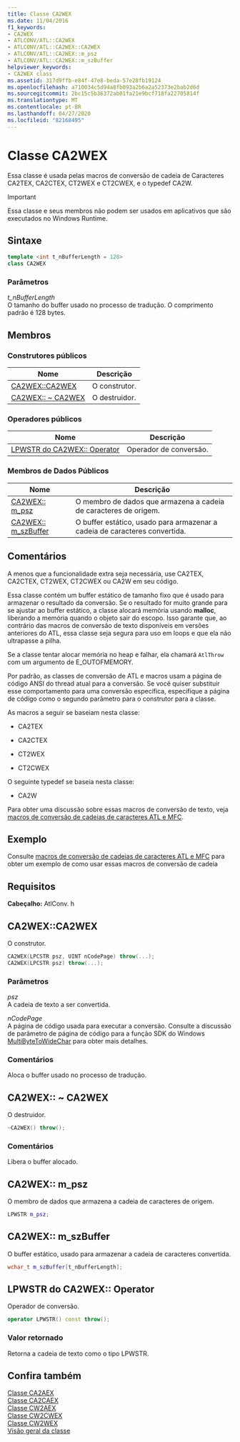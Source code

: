 ```yaml
---
title: Classe CA2WEX
ms.date: 11/04/2016
f1_keywords:
- CA2WEX
- ATLCONV/ATL::CA2WEX
- ATLCONV/ATL::CA2WEX::CA2WEX
- ATLCONV/ATL::CA2WEX::m_psz
- ATLCONV/ATL::CA2WEX::m_szBuffer
helpviewer_keywords:
- CA2WEX class
ms.assetid: 317d9ffb-e84f-47e8-beda-57e28fb19124
ms.openlocfilehash: a710034c5d94a8fb093a2b6a2a52373e2bab2d6d
ms.sourcegitcommit: 2bc15c5b36372ab01fa21e9bcf718fa22705814f
ms.translationtype: MT
ms.contentlocale: pt-BR
ms.lasthandoff: 04/27/2020
ms.locfileid: "82168495"
---
```

# <a name="ca2wex-class"></a>Classe CA2WEX

Essa classe é usada pelas macros de conversão de cadeia de Caracteres CA2TEX, CA2CTEX, CT2WEX e CT2CWEX, e o typedef CA2W.

> [!IMPORTANT]
> Essa classe e seus membros não podem ser usados em aplicativos que são executados no Windows Runtime.

## <a name="syntax"></a>Sintaxe

```cpp
template <int t_nBufferLength = 128>
class CA2WEX
```

### <a name="parameters"></a>Parâmetros

*t_nBufferLength*<br/>
O tamanho do buffer usado no processo de tradução. O comprimento padrão é 128 bytes.

## <a name="members"></a>Membros

### <a name="public-constructors"></a>Construtores públicos

|Nome|Descrição|
|----------|-----------------|
|[CA2WEX::CA2WEX](#ca2wex)|O construtor.|
|[CA2WEX:: ~ CA2WEX](#dtor)|O destruidor.|

### <a name="public-operators"></a>Operadores públicos

|Nome|Descrição|
|----------|-----------------|
|[LPWSTR do CA2WEX:: Operator](#operator_lpwstr)|Operador de conversão.|

### <a name="public-data-members"></a>Membros de Dados Públicos

|Nome|Descrição|
|----------|-----------------|
|[CA2WEX:: m_psz](#m_psz)|O membro de dados que armazena a cadeia de caracteres de origem.|
|[CA2WEX:: m_szBuffer](#m_szbuffer)|O buffer estático, usado para armazenar a cadeia de caracteres convertida.|

## <a name="remarks"></a>Comentários

A menos que a funcionalidade extra seja necessária, use CA2TEX, CA2CTEX, CT2WEX, CT2CWEX ou CA2W em seu código.

Essa classe contém um buffer estático de tamanho fixo que é usado para armazenar o resultado da conversão. Se o resultado for muito grande para se ajustar ao buffer estático, a classe alocará memória usando **malloc**, liberando a memória quando o objeto sair do escopo. Isso garante que, ao contrário das macros de conversão de texto disponíveis em versões anteriores do ATL, essa classe seja segura para uso em loops e que ela não ultrapasse a pilha.

Se a classe tentar alocar memória no heap e falhar, ela chamará `AtlThrow` com um argumento de E_OUTOFMEMORY.

Por padrão, as classes de conversão de ATL e macros usam a página de código ANSI do thread atual para a conversão. Se você quiser substituir esse comportamento para uma conversão específica, especifique a página de código como o segundo parâmetro para o construtor para a classe.

As macros a seguir se baseiam nesta classe:

- CA2TEX

- CA2CTEX

- CT2WEX

- CT2CWEX

O seguinte typedef se baseia nesta classe:

- CA2W

Para obter uma discussão sobre essas macros de conversão de texto, veja [macros de conversão de cadeias de caracteres ATL e MFC](string-conversion-macros.md).

## <a name="example"></a>Exemplo

Consulte [macros de conversão de cadeias de caracteres ATL e MFC](string-conversion-macros.md) para obter um exemplo de como usar essas macros de conversão de cadeia

## <a name="requirements"></a>Requisitos

**Cabeçalho:** AtlConv. h

## <a name="ca2wexca2wex"></a><a name="ca2wex"></a>CA2WEX::CA2WEX

O construtor.

```cpp
CA2WEX(LPCSTR psz, UINT nCodePage) throw(...);
CA2WEX(LPCSTR psz) throw(...);
```

### <a name="parameters"></a>Parâmetros

*psz*<br/>
A cadeia de texto a ser convertida.

*nCodePage*<br/>
A página de código usada para executar a conversão. Consulte a discussão de parâmetro de página de código para a função SDK do Windows [MultiByteToWideChar](/windows/win32/api/stringapiset/nf-stringapiset-multibytetowidechar) para obter mais detalhes.

### <a name="remarks"></a>Comentários

Aloca o buffer usado no processo de tradução.

## <a name="ca2wexca2wex"></a><a name="dtor"></a>CA2WEX:: ~ CA2WEX

O destruidor.

```cpp
~CA2WEX() throw();
```

### <a name="remarks"></a>Comentários

Libera o buffer alocado.

## <a name="ca2wexm_psz"></a><a name="m_psz"></a>CA2WEX:: m_psz

O membro de dados que armazena a cadeia de caracteres de origem.

```cpp
LPWSTR m_psz;
```

## <a name="ca2wexm_szbuffer"></a><a name="m_szbuffer"></a>CA2WEX:: m_szBuffer

O buffer estático, usado para armazenar a cadeia de caracteres convertida.

```cpp
wchar_t m_szBuffer[t_nBufferLength];
```

## <a name="ca2wexoperator-lpwstr"></a><a name="operator_lpwstr"></a>LPWSTR do CA2WEX:: Operator

Operador de conversão.

```cpp
operator LPWSTR() const throw();
```

### <a name="return-value"></a>Valor retornado

Retorna a cadeia de texto como o tipo LPWSTR.

## <a name="see-also"></a>Confira também

[Classe CA2AEX](../../atl/reference/ca2aex-class.md)<br/>
[Classe CA2CAEX](../../atl/reference/ca2caex-class.md)<br/>
[Classe CW2AEX](../../atl/reference/cw2aex-class.md)<br/>
[Classe CW2CWEX](../../atl/reference/cw2cwex-class.md)<br/>
[Classe CW2WEX](../../atl/reference/cw2wex-class.md)<br/>
[Visão geral da classe](../../atl/atl-class-overview.md)
